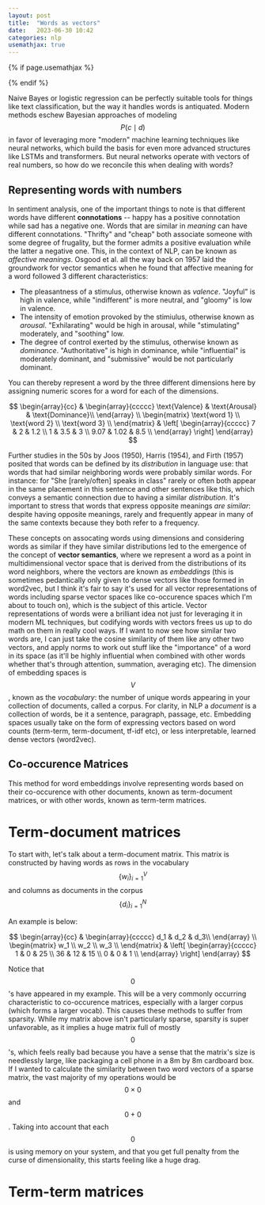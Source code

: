 ```yaml
---
layout: post
title:  "Words as vectors"
date:   2023-06-30 10:42
categories: nlp
usemathjax: true
---
```


<!-- for mathjax support -->
{% if page.usemathjax %}
  <script type="text/x-mathjax-config">
    MathJax.Hub.Config({
    TeX: { equationNumbers: { autoNumber: "AMS" } }
    });
  </script>
  <script type="text/javascript" async src="https://cdn.mathjax.org/mathjax/latest/MathJax.js?config=TeX-AMS-MML_HTMLorMML"></script>
{% endif %}

Naive Bayes or logistic regression can be perfectly suitable tools for things like text classification, but the way it handles words is antiquated. Modern methods eschew Bayesian approaches of modeling $$P(c \mid d)$$ in favor of leveraging more "modern" machine learning techniques like neural networks, which build the basis for even more advanced structures like LSTMs and transformers. But neural networks operate with vectors of real numbers, so how do we reconcile this when dealing with words? 

## Representing words with numbers
In sentiment analysis, one of the important things to note is that different words have different **connotations** -- happy has a positive connotation while sad has a negative one. Words that are similar in *meaning* can have different connotations. "Thrifty" and "cheap" both associate someone with some degree of frugality, but the former admits a positive evaluation while the latter a negative one. This, in the context of NLP, can be known as *affective meanings*. Osgood et al. all the way back on 1957 laid the groundwork for vector semantics when he found that affective meaning for a word followed 3 different characteristics: 

- The pleasantness of a stimulus, otherwise known as *valence*. "Joyful" is high in valence, while "indifferent" is more neutral, and "gloomy" is low in valence.
- The intensity of emotion provoked by the stimiulus, otherwise known as *arousal*. "Exhilarating" would be high in arousal, while "stimulating" moderately, and "soothing" low. 
- The degree of control exerted by the stimulus, otherwise known as *dominance*. "Authoritative" is high in dominance, while "influential" is moderately dominant, and "submissive" would be not particularly dominant. 

You can thereby represent a word by the three different dimensions here by assigning numeric scores for a word for each of the dimensions. 

$$
\begin{array}{cc} 
&
\begin{array}{ccccc} \text{Valence} & \text{Arousal} & \text{Dominance}\\
\end{array}
\\
\begin{matrix}
\text{word 1} \\ \text{word 2} \\ \text{word 3} \\
\end{matrix}
&
\left[
\begin{array}{ccccc}
7 & 2 & 1.2 \\
1 & 3.5 & 3 \\
9.07 & 1.02 & 8.5 \\
\end{array}
\right]
\end{array}
$$

Further studies in the 50s by Joos (1950), Harris (1954), and Firth (1957) posited that words can be defined by its *distribution* in language use: that words that had similar neighboring words were probably similar words. For instance: for "She [rarely/often] speaks in class" rarely or often both appear in the same placement in this sentence and other sentences like this, which conveys a semantic connection due to having a similar *distribution*. It's important to stress that words that express opposite meanings *are similar*: despite having opposite meanings, rarely and frequently appear in many of the same contexts because they both refer to a frequency. 


These concepts on assocating words using dimensions and considering words as similar if they have similar distributions led to the emergence of the concept of **vector semantics**, where we represent a word as a point in multidimensional vector space that is derived from the distributions of its word neighbors, where the vectors are known as *embeddings* (this is sometimes pedantically only given to dense vectors like those formed in word2vec, but I think it's fair to say it's used for all vector representations of words including sparse vector spaces like co-occurence spaces which I'm about to touch on), which is the subject of this article. Vector representations of words were a brilliant idea not just for leveraging it in modern ML techniques, but codifying words with vectors frees us up to do math on them in really cool ways. If I want to now see how similar two words are, I can just take the cosine similarity of them like any other two vectors, and apply norms to work out stuff like the "importance" of a word in its space (as it'll be highly influential when combined with other words whether that's through attention, summation, averaging etc). The dimension of embedding spaces is $$V$$, known as the *vocabulary*: the number of unique words appearing in your collection of documents, called a corpus. For clarity, in NLP a *document* is a collection of words, be it a sentence, paragraph, passage, etc. Embedding spaces usually take on the form of expressing vectors based on word counts (term-term, term-document, tf-idf etc), or less interpretable, learned dense vectors (word2vec).

## Co-occurence Matrices

This method for word embeddings involve representing words based on their co-occurence with other documents, known as term-document matrices, or with other words, known as term-term matrices.

# Term-document matrices

To start with, let's talk about a term-document matrix. This matrix is constructed by having words as rows in the vocabulary $$\{w_i\}_{i=1}^V$$ and columns as documents in the corpus $$\{d_i\}_{i=1}^N$$

An example is below:


$$
\begin{array}{cc} 
&
\begin{array}{ccccc} d_1 & d_2 & d_3\\
\end{array}
\\
\begin{matrix}
w_1 \\ w_2 \\ w_3 \\
\end{matrix}
&
\left[
\begin{array}{ccccc}
1 & 0 & 25 \\
36 & 12 & 15 \\
0 & 0 & 1 \\
\end{array}
\right]
\end{array}
$$

Notice that $$0$$'s have appeared in my example. This will be a very commonly occurring characteristic to co-occurence matrices, especially with a larger corpus (which forms a larger vocab). This causes these methods to suffer from sparsity. While my matrix above isn't particularly sparse, sparsity is super unfavorable, as it implies a huge matrix full of mostly $$0$$'s, which feels really bad because you have a sense that the matrix's size is needlessly large, like packaging a cell phone in a 8m by 8m cardboard box. If I wanted to calculate the similarity between two word vectors of a sparse matrix, the vast majority of my operations would be $$0 \times 0$$ and $$0+0$$. Taking into account that each $$0$$ is using memory on your system, and that you get full penalty from the curse of dimensionality, this starts feeling like a huge drag. 

# Term-term matrices